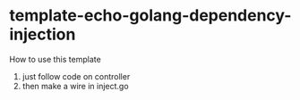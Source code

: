 # template-echo-golang-dependency-injection

How to use this template 
1. just follow code on controller 
2. then make a wire in inject.go 
